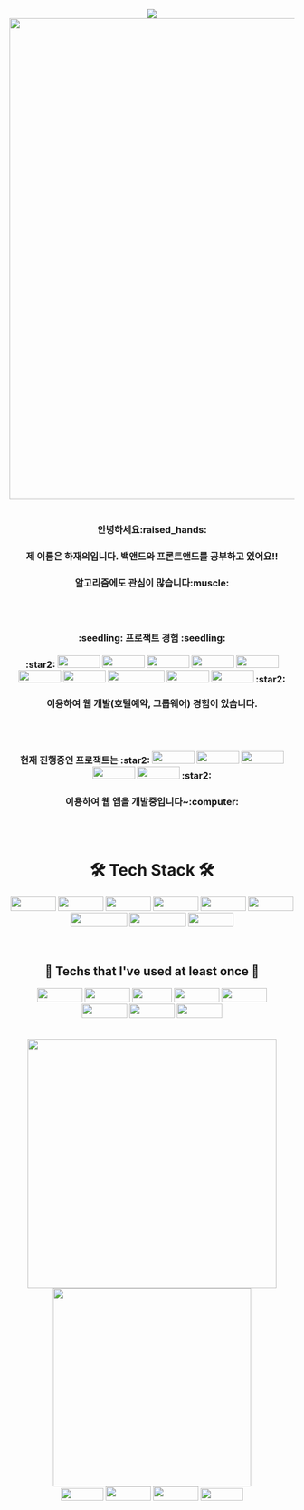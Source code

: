 <p align ="center">
<img align='center' src="https://capsule-render.vercel.app/api?type=Waving&color=0:8c9eff,100:c5cae9&height=300&section=header&text=Hello,%20I'm%20JaeEui&fontColor=fffde7&fontSize=80">
<img align="center" src="https://mblogthumb-phinf.pstatic.net/MjAxNzA0MjBfNDcg/MDAxNDkyNjUzNDE5ODg2.TAJ2LYvdjKR5n3dSCJnRzrAdR4K-903b5yFtw2YRJfsg.EqwXwleQDkh80vBOgQv57xVuQbiU12owij4u_N4BjG0g.JPEG.friendly1734/%EB%94%94%EC%A6%88%EB%8B%88_%EB%85%B8%ED%8A%B8%EB%B6%81_%EB%B0%B0%EA%B2%BD%ED%99%94%EB%A9%B4_%EC%A0%9C%EB%8C%80%EB%A1%9C_%EC%B7%A8%ED%96%A5%EC%A0%80%EA%B2%A9_9.jpg?type=w800" width="850">
<br>
<br>
<h3 align="center">안녕하세요:raised_hands:</h3>
<h3 align="center">제 이름은 하재의입니다. 백앤드와 프론트앤드를 공부하고 있어요!!</h3>
<h3 align="center">알고리즘에도 관심이 많습니다:muscle:</h3>
<br>
<br>
<h3 align="center">:seedling: 프로잭트 경험 :seedling:
<br>
<br>:star2: 
<img src="https://img.shields.io/badge/Spring-brightgreen?style=plastic&logo=Spring&logoColor=white" width="75px" height="22px"/>
<img src="https://img.shields.io/badge/Java-81d4fa?style=plastic&logo=&logoColor=white" width="75px" height="22px"/>
<img src="https://img.shields.io/badge/JavaScript-yellow?style=plastic&logo=JavaScript&logoColor=white" width="75px" height="22px"/>
<img src="https://img.shields.io/badge/jQuery-2A6379?style=plastic&logo=jQuery&logoColor=white" width="75px" height="22px"/>
<img src="https://img.shields.io/badge/CSS-1572B6?style=plastic&logo=CSS3&logoColor=white" width="75px" height="22px"/>
<img src="https://img.shields.io/badge/HTML-E34F26?style=plastic&logo=HTML5&logoColor=white" width="75px" height="22px"/>
<img src="https://img.shields.io/badge/Oracle-F80000?style=plastic&logo=Oracle&logoColor=white" width="75px" height="22px"/>
<img src="https://img.shields.io/badge/ApacheTomcat-F8DC75?style=plastic&logo=Apache Tomcat&logoColor=231F20" width="100px" height="22px"/>
<img src="https://img.shields.io/badge/aws-232F3E?style=plastic&logo=Amazon AWS&logoColor=white" width="75px" height="22px"/>
<img src="https://img.shields.io/badge/Jenkins-D24939?style=plastic&logo=Jenkins&logoColor=white" width="75px" height="22px"/>
 :star2:<br><br>
이용하여 웹 개발(호텔예약, 그룹웨어) 경험이 있습니다.</h3>
<br>
<br>
<h3 align="center">현재 진행중인 프로잭트는  
:star2:
<img src="https://img.shields.io/badge/electron-47848F?style=plastic&logo=electron&logoColor=white" width="75px" height="22px"/>
<img src="https://img.shields.io/badge/Vue.js-4FC08D?style=plastic&logo=Vue.js&logoColor=white" width="75px" height="22px"/>
<img src="https://img.shields.io/badge/HTML-E34F26?style=plastic&logo=HTML5&logoColor=white" width="75px" height="22px"/> 
<img src="https://img.shields.io/badge/CSS-1572B6?style=plastic&logo=CSS3&logoColor=white" width="75px" height="22px"/>
  <img src="https://img.shields.io/badge/SQLite-f06292?style=plastic&logo=SQLite&logoColor=white" width="75px" height="22px"/>
:star2: </h3>
<h3 align="center">이용하여 웹 앱을 개발중입니다~:computer:</h3>
<br>
<br>
<h1 align="center">🛠 Tech Stack 🛠</h1>
<p align ="center">
<img src="https://img.shields.io/badge/Spring-brightgreen?style=plastic&logo=Spring&logoColor=white" width="80px" height="25px"/>
<img src="https://img.shields.io/badge/Java-3D95CE?style=plastic&logo=Java&logoColor=white" width="80px" height="25px"/>
<img src="https://img.shields.io/badge/JavaScript-yellow?style=plastic&logo=JavaScript&logoColor=white" width="80px" height="25px"/>
<img src="https://img.shields.io/badge/jQuery-2A6379?style=plastic&logo=jQuery&logoColor=white" width="80px" height="25px"/>
<img src="https://img.shields.io/badge/CSS-1572B6?style=plastic&logo=CSS3&logoColor=white" width="80px" height="25px"/>
<img src="https://img.shields.io/badge/HTML-E34F26?style=plastic&logo=HTML5&logoColor=white" width="80px" height="25px"/>
<br>
<img src="https://img.shields.io/badge/ApacheTomcat-F8DC75?style=plastic&logo=Apache Tomcat&logoColor=231F20" width="100px" height="25px"/>
<img src="https://img.shields.io/badge/Bootstrap-7952B3?style=plastic&logo=Bootstrap&logoColor=white" width="100px" height="25px"/>
<img src="https://img.shields.io/badge/Oracle-F80000?style=plastic&logo=Oracle&logoColor=white" width="80px" height="25px"/>
<br>
<br>
<br>
<h2 align="center">🔧 Techs that l've used at least once 🔧</h2>
<p align ="center">
<img src="https://img.shields.io/badge/Linux-FCC624?style=plastic&logo=Linux&logoColor=white" width="80px" height="25px"/>
<img src="https://img.shields.io/badge/aws-232F3E?style=plastic&logo=Amazon AWS&logoColor=white" width="80px" height="25px"/>
<img src="https://img.shields.io/badge/C-A8B9CC?style=plastic&logo=C&logoColor=white" width="70px" height="25px"/>
<img src="https://img.shields.io/badge/Python-3776AB?style=plastic&logo=Python&logoColor=white" width="80px" height="25px"/>
<img src="https://img.shields.io/badge/SQLite-f06292?style=plastic&logo=SQLite&logoColor=white" width="80px" height="25px"/>
<br>
<img src="https://img.shields.io/badge/electron-47848F?style=plastic&logo=electron&logoColor=white" width="80px" height="25px"/>
<img src="https://img.shields.io/badge/Vue.js-4FC08D?style=plastic&logo=Vue.js&logoColor=white" width="80px" height="25px"/>
<img src="https://img.shields.io/badge/Jenkins-D24939?style=plastic&logo=Jenkins&logoColor=white" width="80px" height="25px"/>
<br>
<br>
<br>
<img align="center" width="440" src="https://github-readme-stats.vercel.app/api?username=HaJaeEui&show_icons=true&theme=radical"></img>
<img align="center" width="350" src="http://mazassumnida.wtf/api/v2/generate_badge?boj=co3310"></img>

<br>
  <img src="https://img.shields.io/badge/jQuery-2A6379?style=plastic&logo=jQuery&logoColor=white" width="75px" height="22px"/>
  <img src="https://img.shields.io/badge/jQuery-2A6379?style=plastic&logo=jQuery&logoColor=white" width="80px" height="25px"/>
  <img src="https://img.shields.io/badge/Vue.js-2A6379?style=plastic&logo=Vue.jsy&logoColor=white" width="80px" height="25px"/>
  <img src="https://img.shields.io/badge/Vue.js-4FC08D?style=plastic&logo=Vue.js&logoColor=white" width="75px" height="22px"/>
